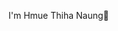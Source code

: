I'm Hmue Thiha Naung👋

<!--
**Hmue-gif/Hmue-gif** is a ✨ _special_ ✨ repository because its `README.md` (this file) appears on your GitHub profile.

Here are some ideas to get you started:

- 🔭 I’m currently Studying at Computer University (Mandalay) ...
- 🌱 I’m currently learning Html, Css, JavaScript, VueJs, React...
- 👯 I’m looking to collaborate on ...
- 🤔 I’m looking for help with ...
- 💬 Ask me about ...
- 📫 How to reach me: ...
- 😄 Pronouns: ...
- ⚡ Fun fact: ...
-->
